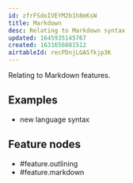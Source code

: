 ```yaml
---
id: zfrFSdoIVEYM2b1h8mKsW
title: Markdown
desc: Relating to Markdown syntax
updated: 1645935145767
created: 1631656881512
airtableId: recPDnjLGASfkjp3K
---
```


Relating to Markdown features.

## Examples

- new language syntax

## Feature nodes

- #feature.outlining
- #feature.markdown

